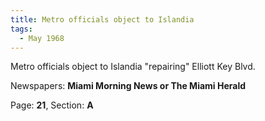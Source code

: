 ```yaml
---  
title: Metro officials object to Islandia  
tags:  
  - May 1968  
---  
```

  
Metro officials object to Islandia "repairing" Elliott Key Blvd.  
  
Newspapers: **Miami Morning News or The Miami Herald**  
  
Page: **21**, Section: **A** 
